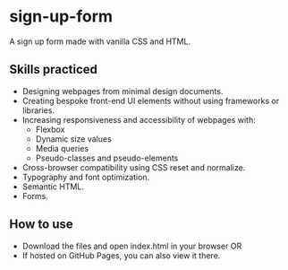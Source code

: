 # sign-up-form

A sign up form made with vanilla CSS and HTML.

## Skills practiced

- Designing webpages from minimal design documents.
- Creating bespoke front-end UI elements without using frameworks or libraries.
- Increasing responsiveness and accessibility of webpages with:
  - Flexbox
  - Dynamic size values
  - Media queries
  - Pseudo-classes and pseudo-elements
- Cross-browser compatibility using CSS reset and normalize.
- Typography and font optimization.
- Semantic HTML.
- Forms.

## How to use

- Download the files and open index.html in your browser OR
- If hosted on GitHub Pages, you can also view it there.
